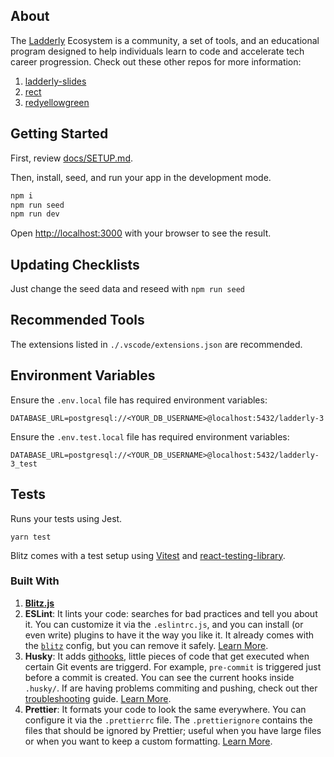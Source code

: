 ## About

The [Ladderly](https://ladderly.io/) Ecosystem is a community, a set of tools, and an educational program designed to help individuals learn to code and accelerate tech career progression. Check out these other repos for more information:

1. [ladderly-slides](https://github.com/Vandivier/ladderly-slides)
2. [rect](https://github.com/Vandivier/rect)
3. [redyellowgreen](https://github.com/Vandivier/redyellowgreen)

## Getting Started

First, review [docs/SETUP.md](https://github.com/Vandivier/ladderly-3/blob/main/docs/SETUP.md).

Then, install, seed, and run your app in the development mode.

```bash
npm i
npm run seed
npm run dev
```

Open [http://localhost:3000](http://localhost:3000) with your browser to see the result.

## Updating Checklists

Just change the seed data and reseed with `npm run seed`

## Recommended Tools

The extensions listed in `./.vscode/extensions.json` are recommended.

## Environment Variables

Ensure the `.env.local` file has required environment variables:

```
DATABASE_URL=postgresql://<YOUR_DB_USERNAME>@localhost:5432/ladderly-3
```

Ensure the `.env.test.local` file has required environment variables:

```
DATABASE_URL=postgresql://<YOUR_DB_USERNAME>@localhost:5432/ladderly-3_test
```

## Tests

Runs your tests using Jest.

```
yarn test
```

Blitz comes with a test setup using [Vitest](https://vitest.dev/) and [react-testing-library](https://testing-library.com/).

### Built With

1. [**Blitz.js**](https://blitzjs.com)
2. **ESLint**: It lints your code: searches for bad practices and tell you about it. You can customize it via the `.eslintrc.js`, and you can install (or even write) plugins to have it the way you like it. It already comes with the [`blitz`](https://github.com/blitz-js/blitz/tree/canary/packages/eslint-config) config, but you can remove it safely. [Learn More](https://blitzjs.com/docs/eslint-config).
3. **Husky**: It adds [githooks](https://git-scm.com/docs/githooks), little pieces of code that get executed when certain Git events are triggerd. For example, `pre-commit` is triggered just before a commit is created. You can see the current hooks inside `.husky/`. If are having problems commiting and pushing, check out ther [troubleshooting](https://typicode.github.io/husky/#/?id=troubleshoot) guide. [Learn More](https://blitzjs.com/docs/husky-config).
4. **Prettier**: It formats your code to look the same everywhere. You can configure it via the `.prettierrc` file. The `.prettierignore` contains the files that should be ignored by Prettier; useful when you have large files or when you want to keep a custom formatting. [Learn More](https://blitzjs.com/docs/prettier-config).
